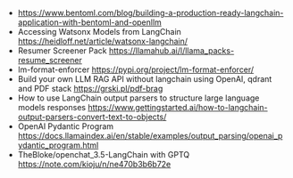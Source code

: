 - https://www.bentoml.com/blog/building-a-production-ready-langchain-application-with-bentoml-and-openllm
- Accessing Watsonx Models from LangChain https://heidloff.net/article/watsonx-langchain/
- Resumer Screener Pack https://llamahub.ai/l/llama_packs-resume_screener
- lm-format-enforcer https://pypi.org/project/lm-format-enforcer/
- Build your own LLM RAG API without langchain using OpenAI, qdrant and PDF stack https://grski.pl/pdf-brag
- How to use LangChain output parsers to structure large language models responses https://www.gettingstarted.ai/how-to-langchain-output-parsers-convert-text-to-objects/
- OpenAI Pydantic Program https://docs.llamaindex.ai/en/stable/examples/output_parsing/openai_pydantic_program.html
- TheBloke/openchat_3.5-LangChain with GPTQ https://note.com/kioju/n/ne470b3b6b72e 
